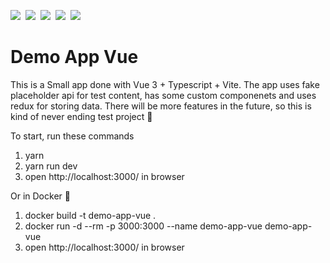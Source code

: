 ![](https://img.shields.io/badge/Vue-informational?style=flat&logo=vuedotjs&logoColor=41b883&color=282c34)&nbsp;
![](https://img.shields.io/badge/TypeScript-informational?style=flat&logo=typescript&logoColor=white&color=0076c6)&nbsp;
![](https://img.shields.io/badge/Vite-informational?style=flat&logo=vite&logoColor=white&color=646cff)&nbsp;
![](https://img.shields.io/badge/Docker-informational?style=flat&logo=docker&logoColor=white&color=2392e6)&nbsp;
![](https://img.shields.io/badge/React%20Redux-informational?style=flat&logo=redux&logoColor=white&color=764abc)

# Demo App Vue

This is a Small app done with Vue 3 + Typescript + Vite.
The app uses fake placeholder api for test content, has some custom componenets and uses redux for storing data.
There will be more features in the future, so this is kind of never ending test project 🦅

To start, run these commands

1. yarn
2. yarn run dev
3. open http://localhost:3000/ in browser

Or in Docker 🐳

1. docker build -t demo-app-vue .
2. docker run -d --rm -p 3000:3000 --name demo-app-vue demo-app-vue
3. open http://localhost:3000/ in browser
